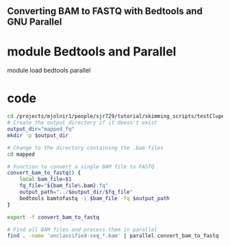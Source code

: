 ## Converting BAM to FASTQ with Bedtools and GNU Parallel



# module Bedtools and  Parallel
module load bedtools parallel

# code
```bash
cd /projects/mjolnir1/people/sjr729/tutorial/skimming_scripts/testClupea/angsd #change pather
# Create the output directory if it doesn't exist
output_dir="mapped_fq"
mkdir -p $output_dir

# Change to the directory containing the .bam files
cd mapped

# Function to convert a single BAM file to FASTQ
convert_bam_to_fastq() {
    local bam_file=$1
    fq_file="${bam_file%.bam}.fq"
    output_path="../$output_dir/$fq_file"
    bedtools bamtofastq -i $bam_file -fq $output_path
}

export -f convert_bam_to_fastq

# Find all BAM files and process them in parallel
find . -name 'unclassified-seq_*.bam' | parallel convert_bam_to_fastq

```